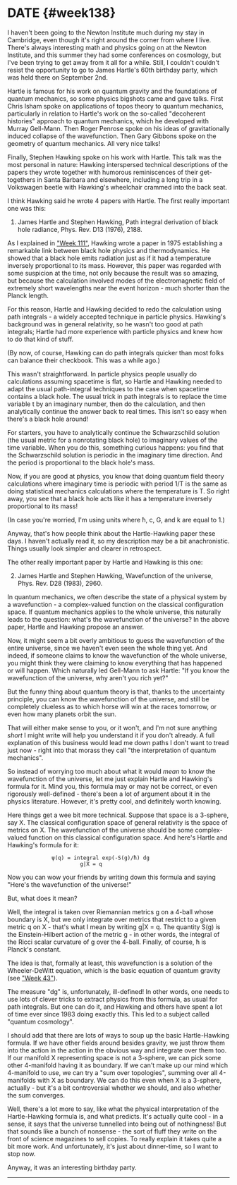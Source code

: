 # DATE {#week138}

I haven't been going to the Newton Institute much during my stay in
Cambridge, even though it's right around the corner from where I live.
There's always interesting math and physics going on at the Newton
Institute, and this summer they had some conferences on cosmology, but
I've been trying to get away from it all for a while. Still, I
couldn't couldn't resist the opportunity to go to James Hartle's 60th
birthday party, which was held there on September 2nd.

Hartle is famous for his work on quantum gravity and the foundations of
quantum mechanics, so some physics bigshots came and gave talks. First
Chris Isham spoke on applications of topos theory to quantum mechanics,
particularly in relation to Hartle's work on the so-called "decoherent
histories" approach to quantum mechanics, which he developed with
Murray Gell-Mann. Then Roger Penrose spoke on his ideas of
gravitationally induced collapse of the wavefunction. Then Gary Gibbons
spoke on the geometry of quantum mechanics. All very nice talks!

Finally, Stephen Hawking spoke on his work with Hartle. This talk was
the most personal in nature: Hawking interspersed technical descriptions
of the papers they wrote together with humorous reminiscences of their
get-togethers in Santa Barbara and elsewhere, including a long trip in a
Volkswagen beetle with Hawking's wheelchair crammed into the back seat.

I think Hawking said he wrote 4 papers with Hartle. The first really
important one was this:

1) James Hartle and Stephen Hawking, Path integral derivation of black
hole radiance, Phys. Rev. D13 (1976), 2188.

As I explained in ["Week 111"](#week111), Hawking wrote a paper in
1975 establishing a remarkable link between black hole physics and
thermodynamics. He showed that a black hole emits radiation just as if
it had a temperature inversely proportional to its mass. However, this
paper was regarded with some suspicion at the time, not only because the
result was so amazing, but because the calculation involved modes of the
electromagnetic field of extremely short wavelengths near the event
horizon - much shorter than the Planck length.

For this reason, Hartle and Hawking decided to redo the calculation
using path integrals - a widely accepted technique in particle physics.
Hawking's background was in general relativity, so he wasn't too good
at path integrals; Hartle had more experience with particle physics and
knew how to do that kind of stuff.

(By now, of course, Hawking can do path integrals quicker than most
folks can balance their checkbook. This was a while ago.)

This wasn't straightforward. In particle physics people usually do
calculations assuming spacetime is flat, so Hartle and Hawking needed to
adapt the usual path-integral techniques to the case when spacetime
contains a black hole. The usual trick in path integrals is to replace
the time variable t by an imaginary number, then do the calculation, and
then analytically continue the answer back to real times. This isn't so
easy when there's a black hole around!

For starters, you have to analytically continue the Schwarzschild
solution (the usual metric for a nonrotating black hole) to imaginary
values of the time variable. When you do this, something curious
happens: you find that the Schwarzschild solution is periodic in the
imaginary time direction. And the period is proportional to the black
hole's mass.

Now, if you are good at physics, you know that doing quantum field
theory calculations where imaginary time is periodic with period 1/T is
the same as doing statistical mechanics calculations where the
temperature is T. So right away, you see that a black hole acts like it
has a temperature inversely proportional to its mass!

(In case you're worried, I'm using units where ħ, c, G, and k are
equal to 1.)

Anyway, that's how people think about the Hartle-Hawking paper these
days. I haven't actually read it, so my description may be a bit
anachronistic. Things usually look simpler and clearer in retrospect.

The other really important paper by Hartle and Hawking is this one:

2) James Hartle and Stephen Hawking, Wavefunction of the universe,
Phys. Rev. D28 (1983), 2960.

In quantum mechanics, we often describe the state of a physical system
by a wavefunction - a complex-valued function on the classical
configuration space. If quantum mechanics applies to the whole universe,
this naturally leads to the question: what's the wavefunction of the
universe? In the above paper, Hartle and Hawking propose an answer.

Now, it might seem a bit overly ambitious to guess the wavefunction of
the entire universe, since we haven't even seen the whole thing yet.
And indeed, if someone claims to know the wavefunction of the whole
universe, you might think they were claiming to know everything that has
happened or will happen. Which naturally led Gell-Mann to ask Hartle:
"If you know the wavefunction of the universe, why aren't you rich
yet?"

But the funny thing about quantum theory is that, thanks to the
uncertainty principle, you can know the wavefunction of the universe,
and still be completely clueless as to which horse will win at the races
tomorrow, or even how many planets orbit the sun.

That will either make sense to you, or it won't, and I'm not sure
anything *short* I might write will help you understand it if you don't
already. A full explanation of this business would lead me down paths I
don't want to tread just now - right into that morass they call "the
interpretation of quantum mechanics".

So instead of worrying too much about what it would *mean* to know the
wavefunction of the universe, let me just explain Hartle and Hawking's
formula for it. Mind you, this formula may or may not be correct, or
even rigorously well-defined - there's been a lot of argument about it
in the physics literature. However, it's pretty cool, and definitely
worth knowing.

Here things get a wee bit more technical. Suppose that space is a
3-sphere, say X. The classical configuration space of general relativity
is the space of metrics on X. The wavefunction of the universe should be
some complex-valued function on this classical configuration space. And
here's Hartle and Hawking's formula for it:

                  ψ(q) = integral exp(-S(g)/ħ) dg
                           g|X = q

Now you can wow your friends by writing down this formula and saying
"Here's the wavefunction of the universe!"

But, what does it mean?

Well, the integral is taken over Riemannian metrics g on a 4-ball whose
boundary is X, but we only integrate over metrics that restrict to a
given metric q on X - that's what I mean by writing g\|X = q. The
quantity S(g) is the Einstein-Hilbert action of the metric g - in other
words, the integral of the Ricci scalar curvature of g over the 4-ball.
Finally, of course, ħ is Planck's constant.

The idea is that, formally at least, this wavefunction is a solution of
the Wheeler-DeWitt equation, which is the basic equation of quantum
gravity (see ["Week 43"](#week43)).

The measure "dg" is, unfortunately, ill-defined! In other words, one
needs to use lots of clever tricks to extract physics from this formula,
as usual for path integrals. But one can do it, and Hawking and others
have spent a lot of time ever since 1983 doing exactly this. This led to
a subject called "quantum cosmology".

I should add that there are lots of ways to soup up the basic
Hartle-Hawking formula. If we have other fields around besides gravity,
we just throw them into the action in the action in the obvious way and
integrate over them too. If our manifold X representing space is not a
3-sphere, we can pick some other 4-manifold having it as boundary. If we
can't make up our mind which 4-manifold to use, we can try a "sum over
topologies", summing over all 4-manifolds with X as boundary. We can do
this even when X is a 3-sphere, actually - but it's a bit controversial
whether we should, and also whether the sum converges.

Well, there's a lot more to say, like what the physical interpretation
of the Hartle-Hawking formula is, and what predicts. It's actually
quite cool - in a sense, it says that the universe tunnelled into being
out of nothingness! But that sounds like a bunch of nonsense - the sort
of fluff they write on the front of science magazines to sell copies. To
really explain it takes quite a bit more work. And unfortunately, it's
just about dinner-time, so I want to stop now.

Anyway, it was an interesting birthday party.

------------------------------------------------------------------------
